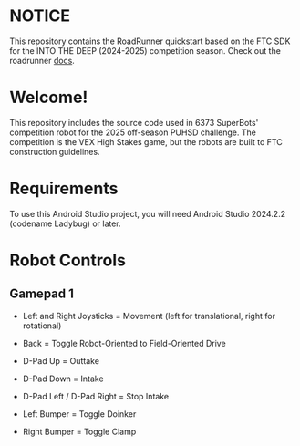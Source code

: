 # NOTICE
This repository contains the RoadRunner quickstart based on the FTC SDK for the INTO THE DEEP (2024-2025) competition season.
Check out the roadrunner [docs](https://rr.brott.dev/docs/v1-0/tuning/).

# Welcome!
This repository includes the source code used in 6373 SuperBots' competition robot for the 2025 off-season PUHSD challenge.
The competition is the VEX High Stakes game, but the robots are built to FTC construction guidelines.

# Requirements
To use this Android Studio project, you will need Android Studio 2024.2.2 (codename Ladybug) or later.

# Robot Controls
## Gamepad 1
- Left and Right Joysticks = Movement (left for translational, right for rotational)
- Back = Toggle Robot-Oriented to Field-Oriented Drive

- D-Pad Up = Outtake
- D-Pad Down = Intake
- D-Pad Left / D-Pad Right = Stop Intake

- Left Bumper = Toggle Doinker
- Right Bumper = Toggle Clamp
